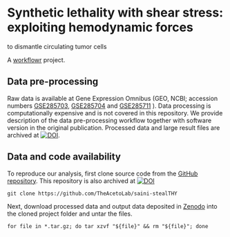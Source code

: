 # Synthetic lethality with shear stress: exploiting hemodynamic forces 
to dismantle circulating tumor cells


A [workflowr][] project.

[workflowr]: https://github.com/workflowr/workflowr




## Data pre-processing

Raw data is available at Gene Expression Omnibus (GEO, NCBI; accession numbers [GSE285703](https://www.ncbi.nlm.nih.gov/geo/query/acc.cgi?acc=GSE285703),  [GSE285704](https://www.ncbi.nlm.nih.gov/geo/query/acc.cgi?acc=GSE285704) and [GSE285711](https://www.ncbi.nlm.nih.gov/geo/query/acc.cgi?acc=GSE285711) ). Data processing is computationally expensive and is not covered in this repository. We provide description of the data pre-processing workflow together with software version in the original publication. Processed data and large result files are  archived at [![DOI](https://zenodo.org/badge/DOI/10.5281/zenodo.14600505.svg)](https://doi.org/10.5281/zenodo.14600505).


##  Data and code availability

To reproduce our analysis, first clone source code from the [GitHub repository](https://github.com/TheAcetoLab/ildiz-ctc-shear-stress). This repository is also archived at [![DOI](https://zenodo.org/badge/DOI/10.5281/zenodo.XXXXXXXXXX.svg)](https://doi.org/10.5281/XXXXXXXXXX)

    git clone https://github.com/TheAcetoLab/saini-stealTHY

Next, download processed data and output data deposited in [Zenodo](https://doi.org/10.5281/zenodo.14600505) into the cloned project folder and untar the files.

    for file in *.tar.gz; do tar xzvf "${file}" && rm "${file}"; done
